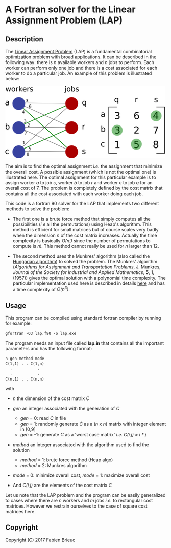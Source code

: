 # A Fortran solver for the Linear Assignment Problem (LAP)

## Description

The [Linear Assignment Problem](https://en.wikipedia.org/wiki/Assignment_problem) (LAP) is a fundamental combinatorial optimization problem with broad applications. It can be described in the following way: there is *n* available workers  and *n* jobs to perform. Each worker can perform only one job and there is a cost associated for each worker to do a particular job. An example of this problem is illustrated below:

<img src="lap.png" width="500">

The aim is to find the optimal assignment *i.e.* the assignment that minimize the overall cost. A possible assignment (which is not the optimal one) is illustrated here. The optimal assignment for this particular example is to assign worker *a* to job *s*, worker *b* to job *r* and worker *c* to job *q* for an overall cost of 7. The problem is completely defined by the cost matrix that contains all the cost associated with each worker doing each job.

This code is a fortran 90 solver for the LAP that implements two different methods to solve the problem:

* The first one is a brute force method that simply computes all the possibilities (*i.e* all the permutations) using Heap's algorithm. This method is efficient for small matrices but of course scales very badly when the dimension *n* of the cost matrix increases. Actually the time complexity is basically *O(n!)* since the number of permutations to compute is *n!*. This method cannot really be used for *n* larger than 12.

* The second method uses the Munkres' algorithm (also called the [Hungarian algorithm](https://en.wikipedia.org/wiki/Hungarian_algorithm)) to solved the problem. The Munkres' algorithm (*Algorithms for Assignment and Transportation Problems*, J. Munkres, *Journal of the Society for Industrial and Applied Mathematics*, **5**, 1, (1957)) gives the optimal solution with a polynomial time complexity. The particular implementation used here is described in details [here](http://csclab.murraystate.edu/%7Ebob.pilgrim/445/munkres.html) and has a time complexity of *O(n<sup>3</sup>)*.

## Usage

This program can be compiled using standard fortran compiler by running for example:

`gfortran -O3 lap.f90 -o lap.exe`

The program needs an input file called **lap.in** that contains all the important
parameters and has the following format:

    n gen method mode
    C(1,1) . . C(1,n)
      .           .
      .           .
    C(n,1) . . C(n,n)

with

* *n* the dimension of the cost matrix *C*

* *gen* an integer associated with the generation of *C*
   * *gen* = 0: read *C* in file
   * *gen* = 1: randomly generate *C* as a (*n* x *n*) matrix with integer element in [0,9]
   * *gen* = -1: generate *C* as a 'worst case matrix' *i.e.* *C(i,j) = i * j*

* *method* an integer associated with the algorithm used to find the solution
   * *method* = 1: brute force method (Heap algo)
   * *method* = 2: Munkres algorithm

* *mode* = 0: minimize overall cost, *mode* = 1: maximize overall cost

* And *C(i,j)* are the elements of the cost matrix *C*

Let us note that the LAP problem and the program can be easily generalized to cases where there are *n* workers and *m* jobs *i.e.* to rectangular cost matrices. However we restrain ourselves to the case of square cost matrices here.

## Copyright

Copyright (C) 2017 Fabien Brieuc
